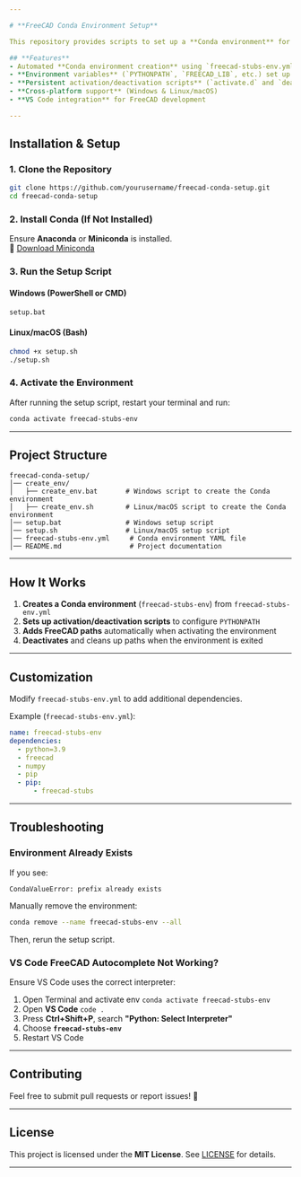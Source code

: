 ```yaml
---

# **FreeCAD Conda Environment Setup**

This repository provides scripts to set up a **Conda environment** for **FreeCAD development** with proper environment variables. It includes **Windows (BAT) and Linux/macOS (SH) scripts** for seamless configuration.

## **Features**
- Automated **Conda environment creation** using `freecad-stubs-env.yml`
- **Environment variables** (`PYTHONPATH`, `FREECAD_LIB`, etc.) set up automatically
- **Persistent activation/deactivation scripts** (`activate.d` and `deactivate.d`)
- **Cross-platform support** (Windows & Linux/macOS)
- **VS Code integration** for FreeCAD development

---
```


## **Installation & Setup**

### **1. Clone the Repository**
```sh
git clone https://github.com/yourusername/freecad-conda-setup.git
cd freecad-conda-setup
```

### **2. Install Conda (If Not Installed)**
Ensure **Anaconda** or **Miniconda** is installed.  
🔗 [Download Miniconda](https://docs.conda.io/en/latest/miniconda.html)

### **3. Run the Setup Script**
#### **Windows (PowerShell or CMD)**
```cmd
setup.bat
```

#### **Linux/macOS (Bash)**
```sh
chmod +x setup.sh
./setup.sh
```

### **4. Activate the Environment**
After running the setup script, restart your terminal and run:
```sh
conda activate freecad-stubs-env
```

---

## **Project Structure**
```
freecad-conda-setup/
│── create_env/
│   ├── create_env.bat       # Windows script to create the Conda environment
│   ├── create_env.sh        # Linux/macOS script to create the Conda environment
│── setup.bat                # Windows setup script
│── setup.sh                 # Linux/macOS setup script
│── freecad-stubs-env.yml     # Conda environment YAML file
│── README.md                 # Project documentation
```

---

## **How It Works**
1. **Creates a Conda environment** (`freecad-stubs-env`) from `freecad-stubs-env.yml`
2. **Sets up activation/deactivation scripts** to configure `PYTHONPATH`
3. **Adds FreeCAD paths** automatically when activating the environment
4. **Deactivates** and cleans up paths when the environment is exited

---

## **Customization**
Modify `freecad-stubs-env.yml` to add additional dependencies.

Example (`freecad-stubs-env.yml`):
```yaml
name: freecad-stubs-env
dependencies:
  - python=3.9
  - freecad
  - numpy
  - pip
  - pip:
      - freecad-stubs
```

---

## **Troubleshooting**
### **Environment Already Exists**
If you see:
```
CondaValueError: prefix already exists
```
Manually remove the environment:
```sh
conda remove --name freecad-stubs-env --all
```
Then, rerun the setup script.

### **VS Code FreeCAD Autocomplete Not Working?**
Ensure VS Code uses the correct interpreter:
1. Open Terminal and activate env  ```conda activate freecad-stubs-env ```
2. Open **VS Code**  ```code . ```
3. Press **Ctrl+Shift+P**, search **"Python: Select Interpreter"**
4. Choose **`freecad-stubs-env`**
5. Restart VS Code

---

## **Contributing**
Feel free to submit pull requests or report issues! 🚀

---

## **License**
This project is licensed under the **MIT License**. See [LICENSE](LICENSE) for details.

---